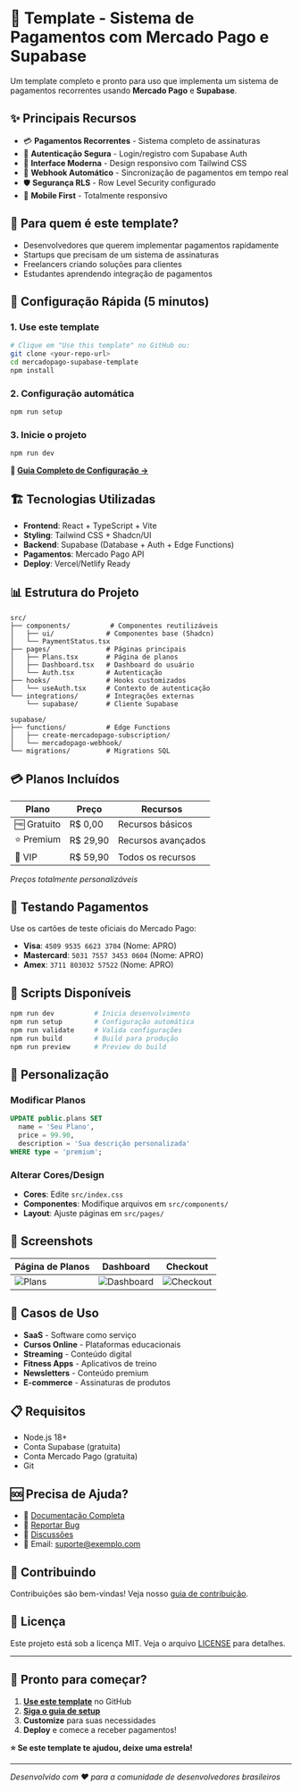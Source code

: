 
# 🚀 Template - Sistema de Pagamentos com Mercado Pago e Supabase

Um template completo e pronto para uso que implementa um sistema de pagamentos recorrentes usando **Mercado Pago** e **Supabase**.

## ✨ Principais Recursos

- 💳 **Pagamentos Recorrentes** - Sistema completo de assinaturas
- 🔐 **Autenticação Segura** - Login/registro com Supabase Auth
- 🎨 **Interface Moderna** - Design responsivo com Tailwind CSS
- 🔄 **Webhook Automático** - Sincronização de pagamentos em tempo real
- 🛡️ **Segurança RLS** - Row Level Security configurado
- 📱 **Mobile First** - Totalmente responsivo

## 🎯 Para quem é este template?

- Desenvolvedores que querem implementar pagamentos rapidamente
- Startups que precisam de um sistema de assinaturas
- Freelancers criando soluções para clientes
- Estudantes aprendendo integração de pagamentos

## 🚀 Configuração Rápida (5 minutos)

### 1. Use este template
```bash
# Clique em "Use this template" no GitHub ou:
git clone <your-repo-url>
cd mercadopago-supabase-template
npm install
```

### 2. Configuração automática
```bash
npm run setup
```

### 3. Inicie o projeto
```bash
npm run dev
```

**📖 [Guia Completo de Configuração →](./SETUP.md)**

## 🏗️ Tecnologias Utilizadas

- **Frontend**: React + TypeScript + Vite
- **Styling**: Tailwind CSS + Shadcn/UI
- **Backend**: Supabase (Database + Auth + Edge Functions)
- **Pagamentos**: Mercado Pago API
- **Deploy**: Vercel/Netlify Ready

## 📊 Estrutura do Projeto

```
src/
├── components/          # Componentes reutilizáveis
│   ├── ui/             # Componentes base (Shadcn)
│   └── PaymentStatus.tsx
├── pages/              # Páginas principais
│   ├── Plans.tsx       # Página de planos
│   ├── Dashboard.tsx   # Dashboard do usuário
│   └── Auth.tsx        # Autenticação
├── hooks/              # Hooks customizados
│   └── useAuth.tsx     # Contexto de autenticação
└── integrations/       # Integrações externas
    └── supabase/       # Cliente Supabase

supabase/
├── functions/          # Edge Functions
│   ├── create-mercadopago-subscription/
│   └── mercadopago-webhook/
└── migrations/         # Migrations SQL
```

## 💳 Planos Incluídos

| Plano | Preço | Recursos |
|-------|-------|----------|
| 🆓 Gratuito | R$ 0,00 | Recursos básicos |
| ⭐ Premium | R$ 29,90 | Recursos avançados |
| 👑 VIP | R$ 59,90 | Todos os recursos |

*Preços totalmente personalizáveis*

## 🧪 Testando Pagamentos

Use os cartões de teste oficiais do Mercado Pago:

- **Visa**: `4509 9535 6623 3704` (Nome: APRO)
- **Mastercard**: `5031 7557 3453 0604` (Nome: APRO)
- **Amex**: `3711 803032 57522` (Nome: APRO)

## 🔧 Scripts Disponíveis

```bash
npm run dev          # Inicia desenvolvimento
npm run setup        # Configuração automática
npm run validate     # Valida configurações
npm run build        # Build para produção
npm run preview      # Preview do build
```

## 🎨 Personalização

### Modificar Planos
```sql
UPDATE public.plans SET 
  name = 'Seu Plano',
  price = 99.90,
  description = 'Sua descrição personalizada'
WHERE type = 'premium';
```

### Alterar Cores/Design
- **Cores**: Edite `src/index.css`
- **Componentes**: Modifique arquivos em `src/components/`
- **Layout**: Ajuste páginas em `src/pages/`

## 📱 Screenshots

| Página de Planos | Dashboard | Checkout |
|---|---|---|
| ![Plans](https://via.placeholder.com/200x120?text=Plans) | ![Dashboard](https://via.placeholder.com/200x120?text=Dashboard) | ![Checkout](https://via.placeholder.com/200x120?text=Checkout) |

## 🌟 Casos de Uso

- **SaaS** - Software como serviço
- **Cursos Online** - Plataformas educacionais  
- **Streaming** - Conteúdo digital
- **Fitness Apps** - Aplicativos de treino
- **Newsletters** - Conteúdo premium
- **E-commerce** - Assinaturas de produtos

## 📋 Requisitos

- Node.js 18+
- Conta Supabase (gratuita)
- Conta Mercado Pago (gratuita)
- Git

## 🆘 Precisa de Ajuda?

- 📖 [Documentação Completa](./SETUP.md)
- 🐛 [Reportar Bug](./issues)
- 💬 [Discussões](./discussions)
- 📧 Email: suporte@exemplo.com

## 🤝 Contribuindo

Contribuições são bem-vindas! Veja nosso [guia de contribuição](./CONTRIBUTING.md).

## 📄 Licença

Este projeto está sob a licença MIT. Veja o arquivo [LICENSE](./LICENSE) para detalhes.

---

## 🚀 Pronto para começar?

1. **[Use este template](../../generate)** no GitHub
2. **[Siga o guia de setup](./SETUP.md)** 
3. **Customize** para suas necessidades
4. **Deploy** e comece a receber pagamentos!

**⭐ Se este template te ajudou, deixe uma estrela!**

---

*Desenvolvido com ❤️ para a comunidade de desenvolvedores brasileiros*
